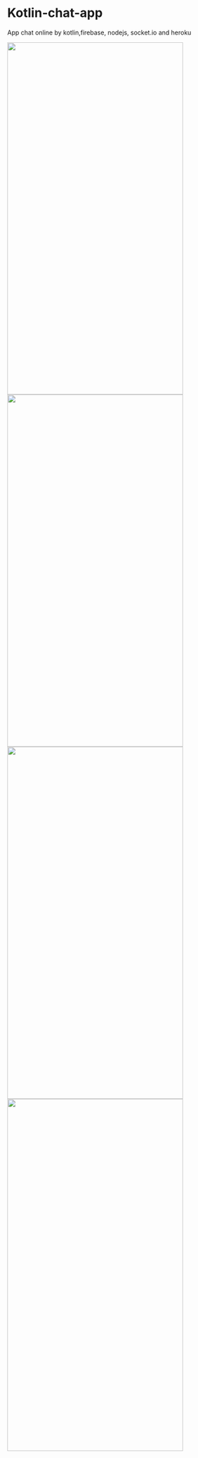# Kotlin-chat-app
App chat online by kotlin,firebase, nodejs, socket.io and heroku 

<img src="https://user-images.githubusercontent.com/57521886/92389992-48393400-f144-11ea-8e96-7f0fbcd767b5.png" width="400" height="800">
<img src="https://user-images.githubusercontent.com/57521886/92389996-4a9b8e00-f144-11ea-9b8e-ba48bcd57bba.png" width="400" height="800">
<img src="https://user-images.githubusercontent.com/57521886/92389968-41122600-f144-11ea-84f2-d5f88bc4db12.png" width="400" height="800">
<img src="https://user-images.githubusercontent.com/57521886/92389979-440d1680-f144-11ea-912d-1347baf6a568.png" width="400" height="800">

